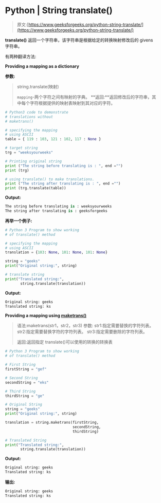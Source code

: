 # Python | String translate()

> 原文:[https://www.geeksforgeeks.org/python-string-translate/](https://www.geeksforgeeks.org/python-string-translate/)

**translate()** 返回一个字符串，该字符串是根据给定的转换映射修改后的 givens 字符串。

有两种翻译方法:

**Providing a mapping as a dictionary**

**参数:**

> string.translate(映射)
> 
> `mapping`-两个字符之间有映射的字典。
> **返回:**返回修改后的字符串，其中每个字符根据提供的映射表映射到其对应的字符。

```py
# Python3 code to demonstrate 
# translations without 
# maketrans() 

# specifying the mapping 
# using ASCII 
table = { 119 : 103, 121 : 102, 117 : None } 

# target string 
trg = "weeksyourweeks"

# Printing original string 
print ("The string before translating is : ", end ="") 
print (trg) 

# using translate() to make translations. 
print ("The string after translating is : ", end ="") 
print (trg.translate(table)) 
```

**Output:**

```py
The string before translating is : weeksyourweeks
The string after translating is : geeksforgeeks

```

**再举一个例子:**

```py
# Python 3 Program to show working
# of translate() method

# specifying the mapping  
# using ASCII  
translation = {103: None, 101: None, 101: None}

string = "geeks"
print("Original string:", string)

# translate string
print("Translated string:", 
       string.translate(translation))
```

**Output:**

```py
Original string: geeks
Translated string: ks

```

**Providing a mapping using [maketrans()](https://www.geeksforgeeks.org/python-maketrans-translate-functions/)**

> 语法:maketrans(str1，str2，str3)
> 参数:
> str1:指定需要替换的字符列表。
> str2:指定需要替换字符的字符列表。
> str3:指定需要删除的字符列表。
> 
> 返回:返回指定 translate()可以使用的转换的转换表

```py
# Python 3 Program to show working
# of translate() method

# First String
firstString = "gef"

# Second String
secondString = "eks"

# Third String
thirdString = "ge"

# Original String
string = "geeks"
print("Original string:", string)

translation = string.maketrans(firstString, 
                               secondString, 
                               thirdString)

# Translated String
print("Translated string:", 
       string.translate(translation))
```

**Output:**

```py
Original string: geeks
Translated string: ks

```

**输出:**

```py
Original string: geeks
Translated string: ks
```